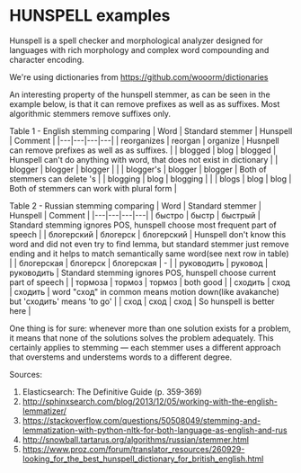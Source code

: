 # HUNSPELL examples

Hunspell is a spell checker and morphological analyzer designed for languages with rich morphology and complex word compounding and character encoding.

We're using dictionaries from https://github.com/wooorm/dictionaries

An interesting property of the hunspell stemmer, as can be seen in the example below, is that it can remove prefixes as well as as suffixes. Most algorithmic stemmers remove suffixes only.

Table 1 - English stemming comparing
| Word  |  Standard stemmer | Hunspell  | Comment  |
|---|---|---|---|
| reorganizes  |  reorgan |   organize | Husnpell can remove prefixes as well as as suffixes.  |
| blogged  | blog  |  blogged | Hunspell can't do anything with word, that does not exist in dictionary  |
| blogger  |  blogger |  blogger |   |
| blogger's  |  blogger |  blogger |  Both of stemmers can delete 's |
| blogging  |  blog | blogging  |   |
| blogs  | blog  | blog | Both of stemmers can work with plural form  |

Table 2 - Russian stemming comparing
| Word  |  Standard stemmer | Hunspell  | Comment  |
|---|---|---|---|
| быстро  | быстр  |  быстрый | Standard stemming ignores POS, hunspell choose most frequent part of speech  |
| блогерский  |  блогерск |  блогерский | Hunspell don't know this word and did not even try to find lemma, but standard stemmer just remove ending and it helps to match semantically same word(see next row in table) |
| блогерская  |  блогерск |  блогерская | -  |
| руководить  |  руковод |  руководить | Standard stemming ignores POS, hunspell choose current part of speech  |
| тормоза  |  тормоз | тормоз  | both good  |
| сходить  | сход  | сходить |  word "сход" in common means motion down(like avakanche) but 'сходить' means 'to go'  |
| сход  | сход  | сход | So hunspell is better here  |


One thing is for sure: whenever more than one solution exists for a problem, it means that none of the solutions solves the problem adequately. This certainly applies to stemming — each stemmer uses a different approach that overstems and understems words to a different degree.

Sources:
1) Elasticsearch: The Definitive Guide (p. 359-369)
2) http://sphinxsearch.com/blog/2013/12/05/working-with-the-english-lemmatizer/
3) https://stackoverflow.com/questions/50508049/stemming-and-lemmatization-with-python-nltk-for-both-language-as-english-and-rus
4) http://snowball.tartarus.org/algorithms/russian/stemmer.html
5) https://www.proz.com/forum/translator_resources/260929-looking_for_the_best_hunspell_dictionary_for_british_english.html
